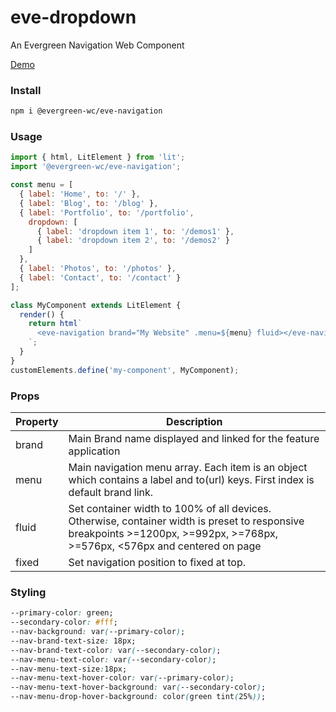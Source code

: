 # eve-dropdown

An Evergreen Navigation Web Component

[Demo](https://hutchgrant.github.io/evergreen-web-components/docs/navigation)

### Install

```bash
npm i @evergreen-wc/eve-navigation
```

### Usage

```js
import { html, LitElement } from 'lit';
import '@evergreen-wc/eve-navigation';

const menu = [
  { label: 'Home', to: '/' },
  { label: 'Blog', to: '/blog' },
  { label: 'Portfolio', to: '/portfolio',
    dropdown: [
      { label: 'dropdown item 1', to: '/demos1' },
      { label: 'dropdown item 2', to: '/demos2' }
    ]
  },
  { label: 'Photos', to: '/photos' },
  { label: 'Contact', to: '/contact' }
];

class MyComponent extends LitElement {
  render() {
    return html`
      <eve-navigation brand="My Website" .menu=${menu} fluid></eve-navigation>
    `;
  }
}
customElements.define('my-component', MyComponent);
```

### Props

| Property | Description |
| -------- | ----------- |
| brand    | Main Brand name displayed and linked for the feature application |
| menu     | Main navigation menu array. Each item is an object which contains a label and to(url) keys. First index is default brand link. |
| fluid   | Set container width to 100% of all devices. Otherwise, container width is preset to responsive breakpoints >=1200px, >=992px, >=768px, >=576px, <576px and centered on page |
| fixed   | Set navigation position to fixed at top. |

### Styling

```css
--primary-color: green;
--secondary-color: #fff;
--nav-background: var(--primary-color);
--nav-brand-text-size: 18px;
--nav-brand-text-color: var(--secondary-color);
--nav-menu-text-color: var(--secondary-color);
--nav-menu-text-size:18px;
--nav-menu-text-hover-color: var(--primary-color);
--nav-menu-text-hover-background: var(--secondary-color);
--nav-menu-drop-hover-background: color(green tint(25%));
```

